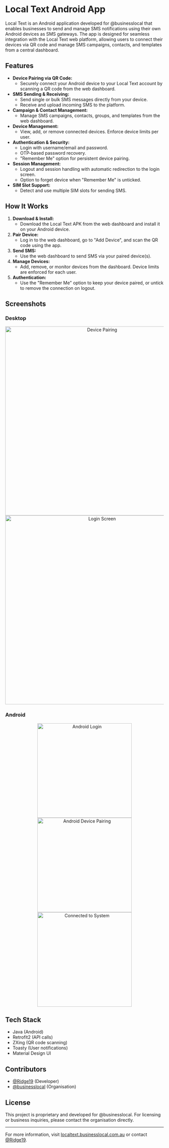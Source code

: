 # Local Text Android App

Local Text is an Android application developed for @businesslocal that enables businesses to send and manage SMS notifications using their own Android devices as SMS gateways. The app is designed for seamless integration with the Local Text web platform, allowing users to connect their devices via QR code and manage SMS campaigns, contacts, and templates from a central dashboard.

## Features

- **Device Pairing via QR Code:**
  - Securely connect your Android device to your Local Text account by scanning a QR code from the web dashboard.
- **SMS Sending & Receiving:**
  - Send single or bulk SMS messages directly from your device.
  - Receive and upload incoming SMS to the platform.
- **Campaign & Contact Management:**
  - Manage SMS campaigns, contacts, groups, and templates from the web dashboard.
- **Device Management:**
  - View, add, or remove connected devices. Enforce device limits per user.
- **Authentication & Security:**
  - Login with username/email and password.
  - OTP-based password recovery.
  - "Remember Me" option for persistent device pairing.
- **Session Management:**
  - Logout and session handling with automatic redirection to the login screen.
  - Option to forget device when "Remember Me" is unticked.
- **SIM Slot Support:**
  - Detect and use multiple SIM slots for sending SMS.

## How It Works

1. **Download & Install:**
   - Download the Local Text APK from the web dashboard and install it on your Android device.
2. **Pair Device:**
   - Log in to the web dashboard, go to "Add Device", and scan the QR code using the app.
3. **Send SMS:**
   - Use the web dashboard to send SMS via your paired device(s).
4. **Manage Devices:**
   - Add, remove, or monitor devices from the dashboard. Device limits are enforced for each user.
5. **Authentication:**
   - Use the "Remember Me" option to keep your device paired, or untick to remove the connection on logout.

## Screenshots

### Desktop
<p align="center">
  <img src="app/src/main/res/drawable/Screenshots/device_pairing.png" alt="Device Pairing" width="600"/>
  <br/>
  <img src="app/src/main/res/drawable/Screenshots/login_screen.png" alt="Login Screen" width="600"/>
</p>

### Android
<p align="center">
  <img src="app/src/main/res/drawable/Screenshots/android_login.png" alt="Android Login" width="300"/>
  <img src="app/src/main/res/drawable/Screenshots/android_device_pairing.png" alt="Android Device Pairing" width="300"/>
  <img src="app/src/main/res/drawable/Screenshots/android_connected.png" alt="Connected to System" width="300"/>
</p>

## Tech Stack
- Java (Android)
- Retrofit2 (API calls)
- ZXing (QR code scanning)
- Toasty (User notifications)
- Material Design UI

## Contributors
- [@Ridge19](https://github.com/Ridge19) (Developer)
- [@businesslocal](https://github.com/businesslocal) (Organisation)

## License
This project is proprietary and developed for @businesslocal. For licensing or business inquiries, please contact the organisation directly.

---

For more information, visit [localtext.businesslocal.com.au](https://localtext.businesslocal.com.au) or contact [@Ridge19](https://github.com/Ridge19).
